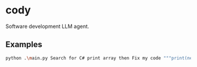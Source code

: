 # cody
Software development LLM agent.

## Examples

```bash
python .\main.py Search for C# print array then Fix my code """print(new str[] { "apples", "oranges" })""" > prompt.txt
```
